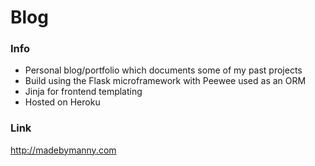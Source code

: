 # Blog


### Info
- Personal blog/portfolio which documents some of my past projects
- Build using the Flask microframework with Peewee used as an ORM
- Jinja for frontend templating
- Hosted on Heroku

### Link
http://madebymanny.com
